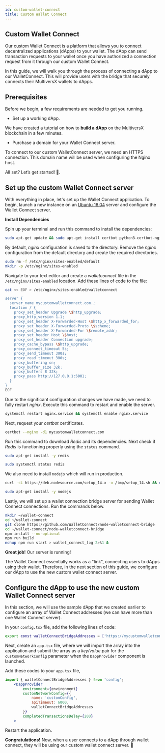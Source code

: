```yaml
---
id: custom-wallet-connect
title: Custom Wallet Connect
---
```


[comment]: # (mx-abstract)

## Custom Wallet Connect

Our custom Wallet Connect is a platform that allows you to connect decentralized applications (dApps) to your wallet. The dApp can send transaction requests to your wallet once you have authorized a connection request from it through our custom Wallet Connect.

In this guide, we will walk you through the process of connecting a dApp to our WalletConnect. This will provide users with the bridge that securely connects their MultiversX wallets to dApps.

[comment]: # (mx-context-auto)

## **Prerequisites**

Before we begin, a few requirements are needed to get you running.

- Set up a working dApp.

We have created a tutorial on how to **[build a dApp](https://docs.multiversx.com/developers/tutorials/your-first-dapp/)** on the MultiversX blockchain in a few minutes.

- Purchase a domain for your Wallet Connect server.

To connect to our custom WalletConnect server, we need an HTTPS connection. This domain name will be used when configuring the Nginx host.

All set? Let’s get started! 🚀.

[comment]: # (mx-context-auto)

## Set up the custom Wallet Connect server

With everything in place, let's set up the Wallet Connect application. To begin, launch a new instance on an [Ubuntu 18.04](https://ubuntu.com/) server and configure the Wallet Connect server.

**Install Dependencies**

Spin up your terminal and run this command to install the dependencies:

```bash
sudo apt-get update && sudo apt-get install certbot python3-certbot-nginx docker.io docker-compose nginx -y
```

By default, _nginx_ configuration is saved to the directory. Remove the _nginx_ configuration from the default directory and create the required directories.

```bash
sudo rm -f /etc/nginx/sites-enabled/default
mkdir -p /etc/nginx/sites-enabled
```

Navigate to your text editor and create a _walletconnect_ file in the `/etc/nginx/sites-enabled` location. Add these lines of code to the file:

```bash
cat << EOF > /etc/nginx/sites-enabled/walletconnect

server {
  server_name mycustomwalletconnect.com.;
  location / {
    proxy_set_header Upgrade \$http_upgrade;
    proxy_http_version 1.1;
    proxy_set_header X-Forwarded-Host \$http_x_forwarded_for;
    proxy_set_header X-Forwarded-Proto \$scheme;
    proxy_set_header X-Forwarded-For \$remote_addr;
    proxy_set_header Host \$host;
    proxy_set_header Connection upgrade;
    proxy_cache_bypass \$http_upgrade;
    proxy_connect_timeout 5s;
    proxy_send_timeout 300s;
    proxy_read_timeout 300s;
    proxy_buffering on;
    proxy_buffer_size 32k;
    proxy_buffers 8 32k;
    proxy_pass http://127.0.0.1:5001;
  }
}
EOF
```

Due to the significant configuration changes we have made, we need to fully restart _nginx_. Execute this command to restart and enable the server.

```bash
systemctl restart nginx.service && systemctl enable nginx.service
```

Next, request your _certbot_ certificates.

```bash
certbot --nginx -d1 mycustomwalletconnect.com
```

Run this command to download _Redis_ and its dependencies. Next check if _Redis_ is functioning properly using the `status` command.

```bash
sudo apt-get install -y redis

sudo systemctl status redis
```

We also need to install `nodejs` which will run in production.

```bash
curl -sL https://deb.nodesource.com/setup_14.x -o /tmp/setup_14.sh && chmod +x /tmp/setup_14.sh

sudo apt-get install -y nodejs
```

Lastly, we will set up a wallet connection bridge server for sending Wallet Connect connections. Run the commands below.

```bash
mkdir ~/wallet-connect
cd ~/wallet-connect
git clone https://github.com/WalletConnect/node-walletconnect-bridge
cd ~/wallet-connect/node-walletconnect-bridge
npm install --no-optional
npm run build
nohup npm run start > wallet_connect_log 2>&1 &
```

**Great job!** Our server is running!

The Wallet Connect essentially works as a "link", connecting users to dApps using their wallet. Therefore, in the next section of this guide, we configure our dApp to use the new custom wallet connect server.

[comment]: # (mx-context-auto)

## Configure the dApp to use the new custom Wallet Connect server

In this section, we will use the sample dApp that we created earlier to configure an array of Wallet Connect addresses (we can have more than one Wallet Connect server).

In your `config.tsx` file, add the following lines of code:

```bash
export const walletConnectBridgeAddresses = ['https://mycustomwalletconnect.com:5000'];
```

Next, create an `app.tsx` file, where we will import the array into the application and submit the array as a _key/value_ pair for the `customNetworkConfig` parameter when the `DappProvider` component is launched.

Add these codes to your `app.tsx` file,

```jsx
import { walletConnectBridgeAddresses } from 'config';
	<DappProvider
		environment={environment}
		customNetworkConfig={{
			name: 'customConfig',
			apiTimeout: 6000,
			walletConnectBridgeAddresses
		}}
		completedTransactionsDelay={200}
	>
```

Restart the application.

**Congratulations!** Now, when a user connects to a dApp through wallet connect, they will be using our custom wallet connect server. 🎉
